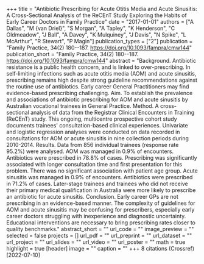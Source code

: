 +++
title = "Antibiotic Prescribing for Acute Otitis Media and Acute Sinusitis: A Cross-Sectional Analysis of the ReCEnT Study Exploring the Habits of Early Career Doctors in Family Practice"
date = "2017-01-01"
authors = ["A Dallas", "M {van Driel}", "S Morgan", "A Tapley", "K Henderson", "C Oldmeadow", "J Ball", "A Davey", "K Mulquiney", "J Davis", "N Spike", "L McArthur", "R Stewart", "P Magin"]
publication_types = ["2"]
publication = "Family Practice, 34(2) 180--187. https://doi.org/10.1093/fampra/cmw144"
publication_short = "Family Practice, 34(2) 180--187. https://doi.org/10.1093/fampra/cmw144"
abstract = "Background. Antibiotic resistance is a public health concern, and is linked to over-prescribing. In self-limiting infections such as acute otitis media (AOM) and acute sinusitis, prescribing remains high despite strong guideline recommendations against the routine use of antibiotics. Early career General Practitioners may find evidence-based prescribing challenging. Aim. To establish the prevalence and associations of antibiotic prescribing for AOM and acute sinusitis by Australian vocational trainees in General Practice. Method. A cross-sectional analysis of data from the Registrar Clinical Encounters in Training (ReCEnT) study. This ongoing, multicentre prospective cohort study documents trainees' consultation-based clinical experiences. Univariate and logistic regression analyses were conducted on data recorded in consultations for AOM or acute sinusitis in nine collection periods during 2010-2014. Results. Data from 856 individual trainees (response rate 95.2%) were analysed. AOM was managed in 0.9% of encounters. Antibiotics were prescribed in 78.8% of cases. Prescribing was significantly associated with longer consultation time and first presentation for this problem. There was no significant association with patient age group. Acute sinusitis was managed in 0.9% of encounters. Antibiotics were prescribed in 71.2% of cases. Later-stage trainees and trainees who did not receive their primary medical qualification in Australia were more likely to prescribe an antibiotic for acute sinusitis. Conclusion. Early career GPs are not prescribing in an evidence-based manner. The complexity of guidelines for AOM and acute sinusitis may be confusing for prescribers, especially early career doctors struggling with inexperience and diagnostic uncertainty. Educational interventions are necessary to bring prescribing rates closer to quality benchmarks."
abstract_short = ""
url_code = ""
image_preview = ""
selected = false
projects = []
url_pdf = ""
url_preprint = ""
url_dataset = ""
url_project = ""
url_slides = ""
url_video = ""
url_poster = ""
math = true
highlight = true
[header]
image = ""
caption = ""
+++
8 citations (Crossref) [2022-07-10]
